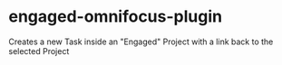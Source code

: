 # engaged-omnifocus-plugin
Creates a new Task inside an "Engaged" Project with a link back to the selected Project
